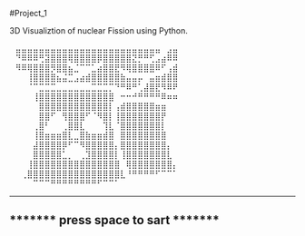 #Project_1

3D Visualiztion of nuclear Fission using Python.



⠀⣤⣤⣤⣤⣤⣤⣤⣤⣤⣤⣤⣤⣤⣤⣤⣤⣤⣤⣤⣤⣤⣤⣤⣤⣤⠀⣠⣤⠀
⠀⠙⠿⠿⠿⢛⣽⣿⣿⣿⢿⣿⣿⣿⣿⡿⣿⣿⣿⣿⣿⣝⡛⠛⢋⣠⣴⠿⠿⠀
⠀⠻⠿⢿⣿⣿⣿⡻⣿⣿⣦⣈⠉⠉⣁⣴⣿⣿⣟⠻⢿⣿⣿⣿⣿⠿⠋⢠⣾⠀
⠀⠀⠀⢸⣿⣿⣿⣿⣦⣬⣉⣠⣴⣾⣿⣿⣿⣿⣿⣷⣤⣤⡤⠀⣤⣶⣾⣿⣿⠀
⠀⠀⠀⠈⠉⣉⣉⣉⣀⣀⣀⣀⣀⣀⣉⣉⣉⡉⠙⠛⠿⠛⢁⣼⣿⣟⠻⠿⠟⠀
⠀⠀⠀⠀⢸⣿⣿⣿⣿⣿⣿⣿⣿⣿⣿⣿⣿⣿⠀⠒⠒⠚⠛⠛⠛⠛⠿⠶⠶⠀
⠀⠀⠀⠀⠀⣿⣿⣿⣿⣿⣿⣿⣿⣿⣿⣿⣿⡇⢠⣾⣿⣿⣿⣿⣿⣶⣶⠀⠀⠀
⠀⠀⠀⠀⠀⣿⣿⠋⠀⢻⣿⣿⣿⠋⠈⠻⣿⡇⢸⣿⣿⣿⣿⣿⣿⣿⡟⠀⠀⠀
⠀⠀⠀⠀⢀⣿⠃⠀⠀⢀⣿⣿⣇⠀⠀⠀⢹⣇⠈⣿⣿⣿⣿⣿⣿⣿⡇⠀⠀⠀
⠀⠀⠀⠀⢸⣿⣶⣶⣶⣿⣇⣀⣿⣷⣶⣶⣾⣿⠀⣿⣿⣿⣿⣿⣿⣿⣿⠀⠀⠀
⠀⠀⠀⠀⣼⣿⣿⣿⣿⡿⠋⠉⠻⣿⣿⣿⣿⣿⡄⣿⣿⣿⣿⣿⣿⣿⣿⡄⠀⠀
⠀⠀⠀⠀⣿⣿⣿⣿⣿⣁⡀⠀⢀⣹⣿⣿⣿⣿⡇⢸⣿⣿⣿⣿⣿⣿⣿⣇⠀⠀
⠀⠀⠀⢸⣿⣿⣿⣿⣿⣿⣿⣿⣿⣿⣿⣿⣿⣿⣿⠀⢿⣿⣿⣿⣿⣿⣿⣿⡄⠀
⠀⠀⢀⣿⣿⣿⣿⣿⣿⣿⣿⣿⣿⣿⣿⣿⣿⣿⣿⣇⠘⠛⠛⠛⠛⠋⠉⠉⠁⠀
⠀⠀⠀⠀⠉⠉⠉⠛⠛⠛⠛⠛⠛⠛⠛⠋⠉⠉⠁⠀⠀⠀⠀⠀⠀⠀⠀⠀⠀⠀

  ___________________________________
 *******  press space to sart  *******
   -------------------------------
